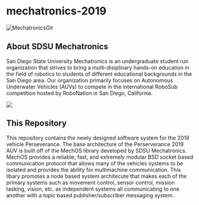 # mechatronics-2019

 ![MechatronicsGit](https://pbs.twimg.com/profile_images/761612221885452288/dUwJT9It_400x400.jpg)

## About SDSU Mechatronics
San Diego State University Mechatronics is an undergraduate student run organization that strives to bring a multi-disiplinary hands-on education in the field of robotics to students of different educational backgrounds in the San Diego area. Our organization primarily focuses on Autonomous Underwater Vehicles (AUVs) to compete in the international RoboSub competition hosted by RoboNation in San Diego, California. 

![](https://static.wixstatic.com/media/12e446_31a0727b03fb49df80179f01c4a84791~mv2_d_6000_4000_s_4_2.jpg/v1/fill/w_1024,h_689,al_c,q_85,usm_0.66_1.00_0.01/12e446_31a0727b03fb49df80179f01c4a84791~mv2_d_6000_4000_s_4_2.webp)

## This Repository
This repository contains the newly designed software system for the 2019 vehicle Perseverance. The base architecture of the Perserverance 2019 AUV is built off of the MechOS library developed by SDSU Mechatronics. MechOS provides a reliable, fast, and extremely modular BSD socket based communication protocol that allows many of the vehicles systems to be isolated and provides the ability for multimachine communication. This libary promotes a node based system architecute that makes each of the primary systems such as movement control, sensor control, mission tasking, vision, etc. as independent systems all communicating to one another with a topic based publisher/subscriber messaging system.
